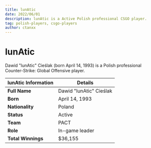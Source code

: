 ```yaml
---
title: lunAtic
date: 2022/06/01
description: lunAtic is a Active Polish professional CSGO player.
tag: polish-players, csgo-players
author: ctanxx
---
```


# lunAtic

Dawid "lunAtic" Cieślak (born April 14, 1993) is a Polish professional Counter-Strike: Global Offensive player.

| **lunAtic Information** | **Details**          |
| -------------------- | ----------------------- |
| **Full Name**        | Dawid "lunAtic" Cieślak |
| **Born**             | April 14, 1993          |
| **Nationality**      | Poland                  |
| **Status**           | Active                  |
| **Team**             | PACT                    |
| **Role**             | In-game leader          |
| **Total Winnings**   | $36,155                 |